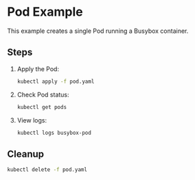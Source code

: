 # Pod Example

This example creates a single Pod running a Busybox container.

## Steps
1. Apply the Pod:
   ```bash
   kubectl apply -f pod.yaml
   ```
2. Check Pod status:
   ```bash
   kubectl get pods
   ```
3. View logs:
   ```bash
   kubectl logs busybox-pod
   ```

## Cleanup
```bash
kubectl delete -f pod.yaml
```